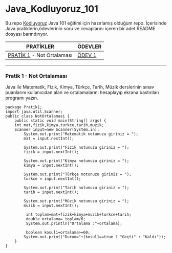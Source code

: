 # Java_Kodluyoruz_101

Bu repo [Kodluyoruz](https://www.kodluyoruz.org/) Java 101 eğitimi için hazırlamış olduğum repo. İçerisinde Java pratiklerin,ödevlerinin soru ve cevaplarını içeren bir adet README dosyası barındırıyor.

|  PRATİKLER  |  ÖDEVLER |
|-----------|---------|
| [PRATİK 1]() - Not Ortalaması| [ÖDEV 1]() |

-------------------------------------------
### Pratik 1 - Not Ortalaması
Java ile Matematik, Fizik, Kimya, Türkçe, Tarih, Müzik derslerinin sınav puanlarını kullanıcıdan alan ve ortalamalarını hesaplayıp ekrana bastırılan programı yazın.

```
package Pratik1;
import java.util.Scanner;
public class NotOrtalamasi {
    public static void main(String[] args) {
    int mat,fizik,kimya,turkce,tarih,muzik;
    Scanner input=new Scanner(System.in);
        System.out.print("Matematik notunuzu giriniz = ");
        mat = input.nextInt();

        System.out.print("Fizik notunuzu giriniz = ");
        fizik = input.nextInt();

        System.out.print("Kimya notunuzu giriniz = ");
        kimya = input.nextInt();

        System.out.print("Türkçe notunuzu giriniz = ");
        turkce = input.nextInt();

        System.out.print("Tarih notunuzu giriniz = ");
        tarih = input.nextInt();

        System.out.print("Müzik notunuzu giriniz = ");
        muzik = input.nextInt();

         int toplam=mat+fizik+kimya+muzik+turkce+tarih;
         double ortalama= toplam/6;
         System.out.println("Ortalama :"+ortalama);

         boolean kosul1=ortalama>=60;
        System.out.print("Durum="+(kosul1==true ? "Geçti" : "Kaldı"));
    }
}
```
